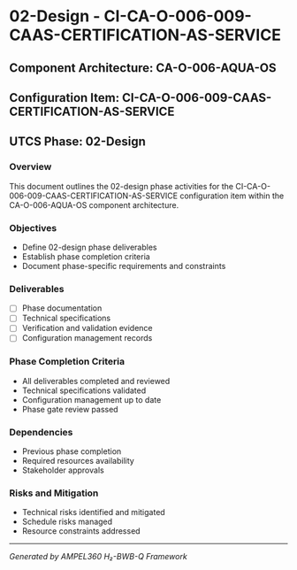 # 02-Design - CI-CA-O-006-009-CAAS-CERTIFICATION-AS-SERVICE

## Component Architecture: CA-O-006-AQUA-OS
## Configuration Item: CI-CA-O-006-009-CAAS-CERTIFICATION-AS-SERVICE
## UTCS Phase: 02-Design

### Overview
This document outlines the 02-design phase activities for the CI-CA-O-006-009-CAAS-CERTIFICATION-AS-SERVICE configuration item within the CA-O-006-AQUA-OS component architecture.

### Objectives
- Define 02-design phase deliverables
- Establish phase completion criteria
- Document phase-specific requirements and constraints

### Deliverables
- [ ] Phase documentation
- [ ] Technical specifications
- [ ] Verification and validation evidence
- [ ] Configuration management records

### Phase Completion Criteria
- All deliverables completed and reviewed
- Technical specifications validated
- Configuration management up to date
- Phase gate review passed

### Dependencies
- Previous phase completion
- Required resources availability
- Stakeholder approvals

### Risks and Mitigation
- Technical risks identified and mitigated
- Schedule risks managed
- Resource constraints addressed

---
*Generated by AMPEL360 H₂-BWB-Q Framework*
